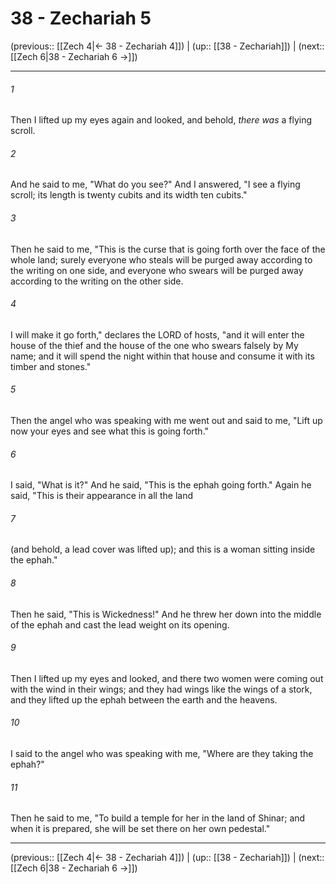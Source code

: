 # 38 - Zechariah 5

(previous:: [[Zech 4|← 38 - Zechariah 4]]) | (up:: [[38 - Zechariah]]) | (next:: [[Zech 6|38 - Zechariah 6 →]])

***


###### 1 
Then I lifted up my eyes again and looked, and behold, _there was_ a flying scroll. 

###### 2 
And he said to me, "What do you see?" And I answered, "I see a flying scroll; its length is twenty cubits and its width ten cubits." 

###### 3 
Then he said to me, "This is the curse that is going forth over the face of the whole land; surely everyone who steals will be purged away according to the writing on one side, and everyone who swears will be purged away according to the writing on the other side. 

###### 4 
I will make it go forth," declares the LORD of hosts, "and it will enter the house of the thief and the house of the one who swears falsely by My name; and it will spend the night within that house and consume it with its timber and stones." 

###### 5 
Then the angel who was speaking with me went out and said to me, "Lift up now your eyes and see what this is going forth." 

###### 6 
I said, "What is it?" And he said, "This is the ephah going forth." Again he said, "This is their appearance in all the land 

###### 7 
(and behold, a lead cover was lifted up); and this is a woman sitting inside the ephah." 

###### 8 
Then he said, "This is Wickedness!" And he threw her down into the middle of the ephah and cast the lead weight on its opening. 

###### 9 
Then I lifted up my eyes and looked, and there two women were coming out with the wind in their wings; and they had wings like the wings of a stork, and they lifted up the ephah between the earth and the heavens. 

###### 10 
I said to the angel who was speaking with me, "Where are they taking the ephah?" 

###### 11 
Then he said to me, "To build a temple for her in the land of Shinar; and when it is prepared, she will be set there on her own pedestal."

***

(previous:: [[Zech 4|← 38 - Zechariah 4]]) | (up:: [[38 - Zechariah]]) | (next:: [[Zech 6|38 - Zechariah 6 →]])
